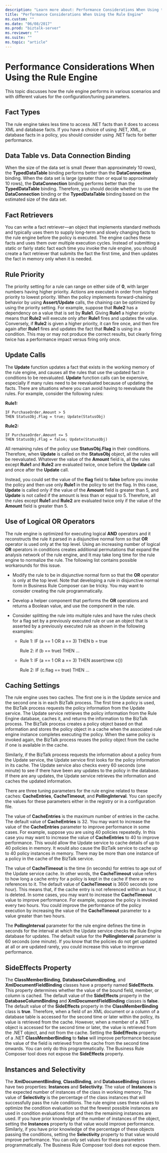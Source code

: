 ```yaml
---
description: "Learn more about: Performance Considerations When Using the Rule Engine"
title: "Performance Considerations When Using the Rule Engine"
ms.custom: ""
ms.date: "06/08/2017"
ms.prod: "biztalk-server"
ms.reviewer: ""
ms.suite: ""
ms.topic: "article"
---
```

# Performance Considerations When Using the Rule Engine
This topic discusses how the rule engine performs in various scenarios and with different values for the configuration/tuning parameters.  
  
## Fact Types  
 The rule engine takes less time to access .NET facts than it does to access XML and database facts. If you have a choice of using .NET, XML, or database facts in a policy, you should consider using .NET facts for better performance.  
  
## Data Table vs. Data Connection Binding  
 When the size of the data set is small (fewer than approximately 10 rows), the **TypedDataTable** binding performs better than the **DataConnection** binding. When the data set is large (greater than or equal to approximately 10 rows), the **DataConnection** binding performs better than the **TypedDataTable** binding. Therefore, you should decide whether to use the **DataConnection** binding or the **TypedDataTable** binding based on the estimated size of the data set.  
  
## Fact Retrievers  
 You can write a fact retriever—an object that implements standard methods and typically uses them to supply long-term and slowly changing facts to the rule engine before the policy is executed. The engine caches these facts and uses them over multiple execution cycles. Instead of submitting a static or fairly static fact each time you invoke the rule engine, you should create a fact retriever that submits the fact the first time, and then updates the fact in memory only when it is needed.  
  
## Rule Priority  
 The priority setting for a rule can range on either side of **0**, with larger numbers having higher priority. Actions are executed in order from highest priority to lowest priority. When the policy implements forward-chaining behavior by using **Assert/Update** calls, the chaining can be optimized by using the priority setting. For example, suppose that **Rule2** has a dependency on a value that is set by **Rule1**. Giving **Rule1** a higher priority means that **Rule2** will execute only after **Rule1** fires and updates the value. Conversely, if **Rule2** is given a higher priority, it can fire once, and then fire again after **Rule1** fires and updates the fact that **Rule2** is using in a condition. This may or may not produce the correct results, but clearly firing twice has a performance impact versus firing only once.  
  
## Update Calls  
 The **Update** function updates a fact that exists in the working memory of the rule engine, and causes all the rules that use the updated fact in conditions to be reevaluated. **Update** function calls can be expensive, especially if many rules need to be reevaluated because of updating the facts. There are situations where you can avoid having to reevaluate the rules. For example, consider the following rules:  
  
 **Rule1:**  
  
```  
IF PurchaseOrder.Amount > 5   
THEN StatusObj.Flag = true; Update(StatusObj)  
```  
  
 **Rule2:**  
  
```  
IF PurchaseOrder.Amount <= 5   
THEN StatusObj.Flag = false; Update(StatusObj)  
```  
  
 All remaining rules of the policy use **StatusObj.Flag** in their conditions. Therefore, when **Update** is called on the **StatusObj** object, all the rules will be reevaluated. Whatever the value of the **Amount** field is, all the rules except **Rule1** and **Rule2** are evaluated twice, once before the **Update** call and once after the **Update** call.  
  
 Instead, you could set the value of the **flag** field to **false** before you invoke the policy and then use only **Rule1** in the policy to set the flag. In this case, **Update** is called only if the value of the **Amount** field is greater than 5, and **Update** is not called if the amount is less than or equal to 5. Therefore, all the rules except **Rule1** and **Rule2** are evaluated twice only if the value of the **Amount** field is greater than 5.  
  
## Use of Logical OR Operators  
 The rule engine is optimized for executing logical **AND** operators and it reconstructs the rule it parsed in a disjunctive normal form so that **OR** operator is used only at the top level. Using an increasing number of logical **OR** operators in conditions creates additional permutations that expand the analysis network of the rule engine, and It may take long time for the rule engine to normalize the rule. The following list contains possible workarounds for this issue.  
  
-   Modify the rule to be in disjunctive normal form so that the **OR** operator is only at the top level. Note that developing a rule in disjunctive normal form in Business Rule Composer can be tricky. You may want to consider creating the rule programmatically.  
  
-   Develop a helper component that performs the **OR** operations and returns a Boolean value, and use the component in the rule.  
  
-   Consider splitting the rule into multiple rules and have the rules check for a flag set by a previously executed rule or use an object that is asserted by a previously executed rule as shown in the following examples:  
  
    -   Rule 1: IF (a == 1 OR a == 3) THEN b = true  
  
         Rule 2: if (b == true) THEN …  
  
    -   Rule 1: IF (a == 1 OR a == 3) THEN assert(new c())  
  
         Rule 2: IF (c.flag == true) THEN …  
  
## Caching Settings  
 The rule engine uses two caches. The first one is in the Update service and the second one is in each BizTalk process. The first time a policy is used, the BizTalk process requests the policy information from the Update service. The Update service retrieves the policy information from the Rule Engine database, caches it, and returns the information to the BizTalk process. The BizTalk process creates a policy object based on that information and stores the policy object in a cache when the associated rule engine instance completes executing the policy. When the same policy is invoked again, the BizTalk process reuses the policy object from the cache if one is available in the cache.  
  
 Similarly, if the BizTalk process requests the information about a policy from the Update service, the Update service first looks for the policy information in its cache. The Update service also checks every 60 seconds (one minute) to see if there have been any updates to the policy in the database. If there are any updates, the Update service retrieves the information and caches the updated information.  
  
 There are three tuning parameters for the rule engine related to these caches: **CacheEntries**, **CacheTimeout**, and **PollingInterval**. You can specify the values for these parameters either in the registry or in a configuration file.  
  
 The value of **CacheEntries** is the maximum number of entries in the cache. The default value of **CacheEntries** is 32. You may want to increase the value of the **CacheEntries** parameter to improve performance in some cases. For example, suppose you are using 40 policies repeatedly. In this case you may want to increase the value of **CacheEntries** to 40 to improve performance. This would allow the Update service to cache details of up to 40 policies in memory. It would also cause the BizTalk service to cache up to 40 policy instances in memory. There may be more than one instance of a policy in the cache of the BizTalk service.  
  
 The value of **CacheTimeout** is the time (in seconds) for entries to age out of the Update service cache. In other words, the **CacheTimeout** value refers to how long a cache entry for a policy is kept in the cache if there are no references to it. The default value of **CacheTimeout** is 3600 seconds (one hour). This means that, if the cache entry is not referenced within an hour, it is deleted. In some cases, you may want to increase the **CacheTimeout** value to improve performance. For example, suppose the policy is invoked every two hours. You could improve the performance of the policy execution by increasing the value of the **CacheTimeout** parameter to a value greater than two hours.  
  
 The **PollingInterval** parameter for the rule engine defines the time in seconds for the interval at which the Update service checks the Rule Engine database for updates. The default value for the **PollingInterval** parameter is 60 seconds (one minute). If you know that the policies do not get updated at all or are updated rarely, you could increase this value to improve performance.  
  
## SideEffects Property  
 The **ClassMemberBinding**, **DatabaseColumnBinding**, and **XmlDocumentFieldBinding** classes have a property named **SideEffects**. This property determines whether the value of the bound field, member, or column is cached. The default value of the **SideEffects** property in the **DatabaseColumnBinding** and **XmlDocumentFieldBinding** classes is **false**. The default value of the **SideEffects** property in the **ClassMemberBinding** class is **true**. Therefore, when a field of an XML document or a column of a database table is accessed for the second time or later within the policy, its value is retrieved from the cache. However, when a member of a .NET object is accessed for the second time or later, the value is retrieved from the .NET object, and not from the cache. Setting the **SideEffects** property of a .NET **ClassMemberBinding** to **false** will improve performance because the value of the field is retrieved from the cache from the second time onwards. You can only do this programmatically. The Business Rule Composer tool does not expose the **SideEffects** property.  
  
## Instances and Selectivity  
 The **XmlDocumentBinding**, **ClassBinding**, and **DatabaseBinding** classes have two properties: **Instances** and **Selectivity**. The value of **Instances** is the expected number of instances of the class in working memory. The value of **Selectivity** is the percentage of the class instances that will successfully pass the rule conditions. The rule engine uses these values to optimize the condition evaluation so that the fewest possible instances are used in condition evaluations first and then the remaining instances are used. If you have prior knowledge of the number of instances of the object, setting the **Instances** property to that value would improve performance. Similarly, if you have prior knowledge of the percentage of these objects passing the conditions, setting the **Selectivity** property to that value would improve performance. You can only set values for these parameters programmatically. The Business Rule Composer tool does not expose them.
